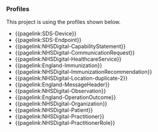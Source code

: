 ### Profiles

This project is using the profiles shown below.

- {{pagelink:SDS-Device}}
- {{pagelink:SDS-Endpoint}}
- {{pagelink:NHSDigital-CapabilityStatement}}
- {{pagelink:NHSDigital-CommunicationRequest}}
- {{pagelink:NHSDigital-HealthcareService}} 
- {{pagelink:England-Immunization}} 
- {{pagelink:NHSDigital-ImmunizationRecommendation}}
- {{pagelink:NHSDigital-Location-duplicate-2}} 
- {{pagelink:England-MessageHeader}} 
- {{pagelink:NHSDigital-Observation}} 
- {{pagelink:England-OperationOutcome}} 
- {{pagelink:NHSDigital-Organization}}  
- {{pagelink:NHSDigital-Patient}}  
- {{pagelink:NHSDigital-Practitioner}} 
- {{pagelink:NHSDigital-PractitionerRole}}

